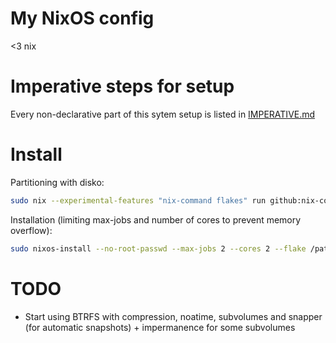# My NixOS config

\<3 nix

# Imperative steps for setup

Every non-declarative part of this sytem setup is listed in
[IMPERATIVE.md](./IMPERATIVE.md)

# Install

Partitioning with disko:

```bash
sudo nix --experimental-features "nix-command flakes" run github:nix-community/disko/latest -- --mode destroy,format,mount /path/to/disk-config.nix
```

Installation (limiting max-jobs and number of cores to prevent memory overflow):

```bash
sudo nixos-install --no-root-passwd --max-jobs 2 --cores 2 --flake /path/to/flake#hostname
```

# TODO

- Start using BTRFS with compression, noatime, subvolumes and snapper (for
  automatic snapshots) + impermanence for some subvolumes
